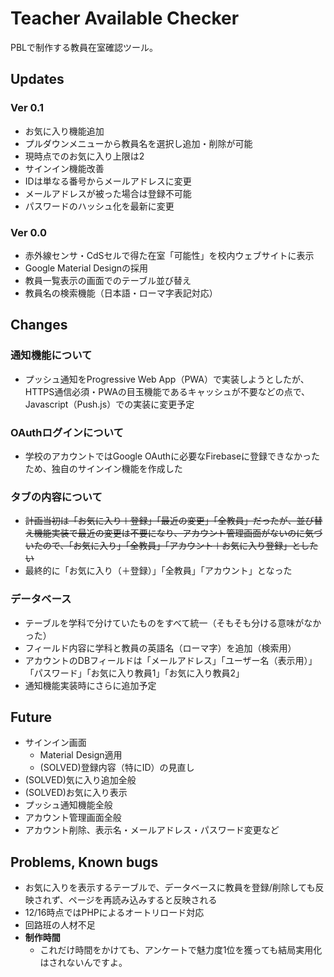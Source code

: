 # Teacher Available Checker

PBLで制作する教員在室確認ツール。

## Updates
### Ver 0.1

- お気に入り機能追加
 - プルダウンメニューから教員名を選択し追加・削除が可能
 - 現時点でのお気に入り上限は2
- サインイン機能改善
 - IDは単なる番号からメールアドレスに変更
 - メールアドレスが被った場合は登録不可能
 - パスワードのハッシュ化を最新に変更

### Ver 0.0
- 赤外線センサ・CdSセルで得た在室「可能性」を校内ウェブサイトに表示
- Google Material Designの採用
- 教員一覧表示の画面でのテーブル並び替え
- 教員名の検索機能（日本語・ローマ字表記対応）

## Changes

### 通知機能について

- プッシュ通知をProgressive Web App（PWA）で実装しようとしたが、HTTPS通信必須・PWAの目玉機能であるキャッシュが不要などの点で、Javascript（Push.js）での実装に変更予定

### OAuthログインについて

- 学校のアカウントではGoogle OAuthに必要なFirebaseに登録できなかったため、独自のサインイン機能を作成した

### タブの内容について
- <del>計画当初は「お気に入り＋登録」「最近の変更」「全教員」だったが、並び替え機能実装で最近の変更は不要になり、アカウント管理画面がないのに気づいたので、「お気に入り」「全教員」「アカウント＋お気に入り登録」としたい</del>
 - 最終的に「お気に入り（＋登録）」「全教員」「アカウント」となった

### データベース
- テーブルを学科で分けていたものをすべて統一（そもそも分ける意味がなかった）
- フィールド内容に学科と教員の英語名（ローマ字）を追加（検索用）
- アカウントのDBフィールドは「メールアドレス」「ユーザー名（表示用）」「パスワード」「お気に入り教員1」「お気に入り教員2」
 - 通知機能実装時にさらに追加予定

## Future

- サインイン画面
  - Material Design適用
  - (SOLVED)登録内容（特にID）の見直し
- (SOLVED)気に入り追加全般
- (SOLVED)お気に入り表示
- プッシュ通知機能全般
- アカウント管理画面全般
 - アカウント削除、表示名・メールアドレス・パスワード変更など

## Problems, Known bugs
- お気に入りを表示するテーブルで、データベースに教員を登録/削除しても反映されず、ページを再読み込みすると反映される
 - 12/16時点ではPHPによるオートリロード対応
- 回路班の人材不足
- **制作時間**
  - これだけ時間をかけても、アンケートで魅力度1位を獲っても結局実用化はされないんですよ。
